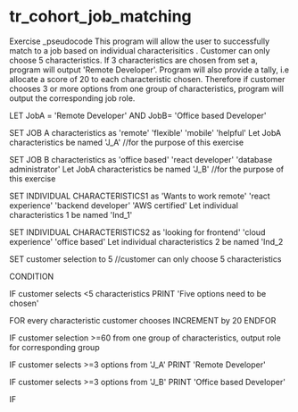 # tr_cohort_job_matching
Exercise
_pseudocode
This program will allow the user to successfully match to a job based on individual characterisitics . Customer can only choose 5 characteristics. If 3 characteristics are chosen from set a, program will output 'Remote Developer'. Program will also provide a tally, i.e allocate a score of 20 to each characteristic chosen. Therefore if customer chooses 3 or more options from one group of characteristics, program will output the corresponding job role.

LET JobA = 'Remote Developer'
AND JobB= 'Office based Developer'

SET JOB A characteristics as 'remote' 'flexible' 'mobile' 'helpful'
Let JobA characteristics be named 'J_A'    //for the purpose of this exercise

SET JOB B characteristics as 'office based' 'react developer' 'database administrator' 
Let JobA characteristics be named 'J_B'     //for the purpose of this exercise

SET INDIVIDUAL CHARACTERISTICS1 as 'Wants to work remote' 'react experience' 'backend developer' 'AWS certified' 
Let individual characteristics 1 be named 'Ind_1'

SET INDIVIDUAL CHARACTERISTICS2 as 'looking for frontend' 'cloud experience' 'office based'
Let individual characteristics 2 be named 'Ind_2

SET customer selection to 5 //customer can only choose 5 characteristics

CONDITION

IF customer selects <5 characteristics
PRINT 'Five options need to be chosen'



FOR every characteristic customer chooses
 INCREMENT by 20
 ENDFOR
 
 IF customer selection >=60 from one group of characteristics, output role for corresponding group
 
 IF customer selects >=3 options from 'J_A'
        PRINT 'Remote Developer'
        
        
 IF customer selects >=3 options from 'J_B'
        PRINT 'Office based Developer' 
        

IF
